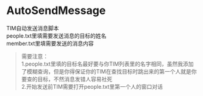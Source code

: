 # AutoSendMessage
TIM自动发送消息脚本   
people.txt里填需要发送消息的目标的姓名   
member.txt里填需要发送的消息内容   
> 需要注意：   
> 1.people.txt里填的目标名最好要与你TIM列表里的名字相同，虽然我添加了模糊查询，但是你得保证你的TIM在查找目标时跳出来的第一个人就是你要查的目标，不然消息发错人容易社死   
> 2.开始发送前TIM需要打开people.txt里第一个人的窗口对话
